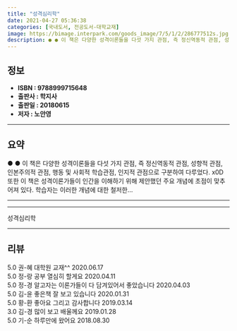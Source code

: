 ```yaml
---
title: "성격심리학"
date: 2021-04-27 05:36:38
categories: [국내도서, 전공도서-대학교재]
image: https://bimage.interpark.com/goods_image/7/5/1/2/286777512s.jpg
description: ● ● 이 책은 다양한 성격이론들을 다섯 가지 관점, 즉 정신역동적 관점, 성향적 관점, 인본주의적 관점, 행동 및 사회적 학습관점, 인지적 관점으로 구분하여 다루었다. x0D 또한 이 책은 성격이론가들이 인간을 이해하기 위해 제안했던 주요 개념에 초점이 맞추어져 있다. 학습자는 이
---
```


## **정보**

- **ISBN : 9788999715648**
- **출판사 : 학지사**
- **출판일 : 20180615**
- **저자 : 노안영**

------



## **요약**

●  ●  이 책은 다양한 성격이론들을 다섯 가지 관점, 즉 정신역동적 관점, 성향적 관점, 인본주의적 관점, 행동 및 사회적 학습관점, 인지적 관점으로 구분하여 다루었다. x0D 또한 이 책은 성격이론가들이 인간을 이해하기 위해 제안했던 주요 개념에 초점이 맞추어져 있다. 학습자는 이러한 개념에 대한 철저한... 

------



------


성격심리학 

------


## **리뷰** 

5.0 권-혜 대학원 교재^^ 2020.06.17 <br/>5.0 정-랑 공부 열심히 할게요 2020.04.11 <br/>5.0 정-경 알고자는 이론가들이 다 담겨있어서 좋았습니다 2020.04.03 <br/>5.0 김-윤 좋은책 잘 보고 있습니다 2020.01.31 <br/>5.0 황-환 좋아요 그리고 감사합니다  2019.03.14 <br/>3.0 김-경 많이 보고 배울께요 2019.01.28 <br/>5.0 기-순 하루만에 왔어요 2018.08.30 <br/>